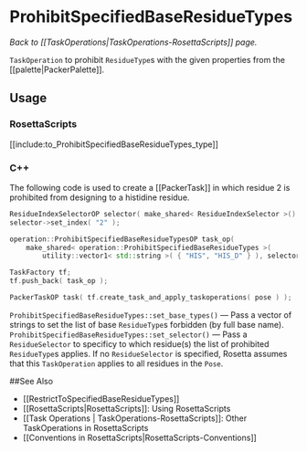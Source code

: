 # ProhibitSpecifiedBaseResidueTypes
*Back to [[TaskOperations|TaskOperations-RosettaScripts]] page.*

 `TaskOperation` to prohibit `ResidueType`s with the given properties from the [[palette|PackerPalette]].
 
## Usage

### RosettaScripts

[[include:to_ProhibitSpecifiedBaseResidueTypes_type]]

### C++
The following code is used to create a [[PackerTask]] in which residue 2 is prohibited from designing to a histidine residue.
```C++
ResidueIndexSelectorOP selector( make_shared< ResidueIndexSelector >() );
selector->set_index( "2" );

operation::ProhibitSpecifiedBaseResidueTypesOP task_op(
    make_shared< operation::ProhibitSpecifiedBaseResidueTypes >(
		utility::vector1< std::string >( { "HIS", "HIS_D" } ), selector ) );

TaskFactory tf;
tf.push_back( task_op );

PackerTaskOP task( tf.create_task_and_apply_taskoperations( pose ) );
```

`ProhibitSpecifiedBaseResidueTypes::set_base_types()` &mdash; Pass a vector of strings to set the list of base `ResidueType`s forbidden (by full base name).
`ProhibitSpecifiedBaseResidueTypes::set_selector()` &mdash; Pass a `ResidueSelector` to specificy to which residue(s) the list of prohibited `ResidueType`s applies. If no `ResidueSelector` is specified, Rosetta assumes that this `TaskOperation` applies to all residues in the `Pose`.

##See Also
* [[RestrictToSpecifiedBaseResidueTypes]]
* [[RosettaScripts|RosettaScripts]]: Using RosettaScripts
* [[Task Operations | TaskOperations-RosettaScripts]]: Other TaskOperations in RosettaScripts
* [[Conventions in RosettaScripts|RosettaScripts-Conventions]]

